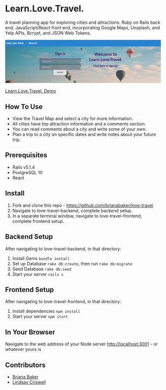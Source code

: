 # Learn.Love.Travel.
A travel planning app for exploring cities and attractions. Ruby on Rails back end, JavaScript/React front end, incorporating Google Maps, Unsplash, and Yelp APIs, Bcrypt, and JSON Web Tokens. 

![front-page-screencap](learn-love-travel-splash.png)

[Learn.Love.Travel. Demo](https://youtu.be/rH24vAmeyNM)

## How To Use
* View the Travel Map and select a city for more information.
* All cities have top attraction information and a comments section.
* You can read comments about a city and write some of your own.
* Plan a trip to a city on specific dates and write notes about your future trip.

## Prerequisites

* Rails v5.1.4
* PostgreSQL 10
* React

## Install
1. Fork and clone this repo - https://github.com/brianabaker/love-travel.
2. Navigate to love-travel-backend, complete backend setup.
3. In a separate terminal window, navigate to love-travel-frontend, complete frontend setup.

## Backend Setup
After navigating to love-travel-backend, in that directory: 
1. Install Gems `bundle install`
2. Set up Database `rake db:create`, then run `rake db:migrate`
3. Seed Database `rake db:seed`
4. Start your server `rails s`

## Frontend Setup
After navigating to love-travel-frontend, in that directory: 
1. Install dependencies `npm install` 
2. Start your server `npm start` 

## In Your Browser 
Navigate to the web address of your Node server [http://localhost:3001](http://localhost:3001) - or whatever yours is

## Contributors 
* [Briana Baker](https://github.com/brianabaker)
* [Lindsay Criswell](https://github.com/lindsaycriswell)
